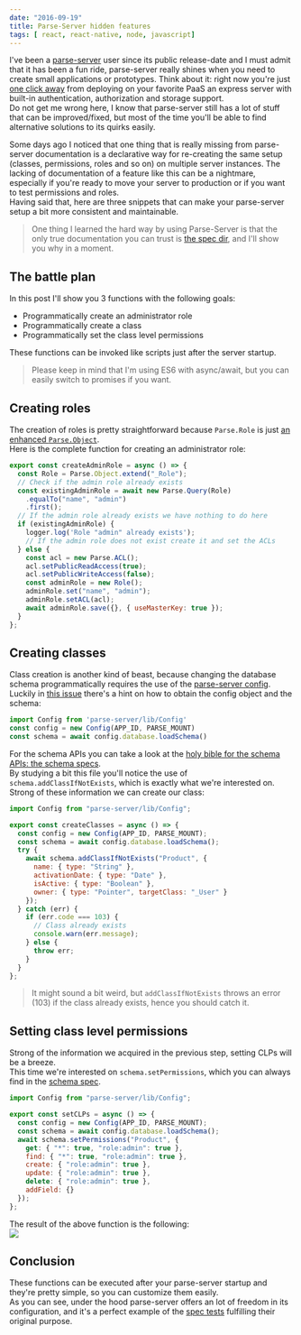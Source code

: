 ```yaml
---
date: "2016-09-19"
title: Parse-Server hidden features
tags: [ react, react-native, node, javascript]
---
```


I've been a [parse-server](https://github.com/ParsePlatform/parse-server) user since its public release-date and I must admit that it has been a fun ride, parse-server really shines when you need to create small applications or prototypes. Think about it: right now you're just [one click away](https://github.com/ParsePlatform/parse-server#parse-server-sample-application) from deploying on your favorite PaaS an express server with built-in authentication, authorization and storage support.  
Do not get me wrong here, I know that parse-server still has a lot of stuff that can be improved/fixed, but most of the time you'll be able to find alternative solutions to its quirks easily.

Some days ago I noticed that one thing that is really missing from parse-server documentation is a declarative way for re-creating the same setup (classes, permissions, roles and so on) on multiple server instances.
The lacking of documentation of a feature like this can be a nightmare, especially if you're ready to move your server to production or if you want to test permissions and roles.  
Having said that, here are three snippets that can make your parse-server setup a bit more consistent and maintainable.

> One thing I learned the hard way by using Parse-Server is that the only true documentation you can trust is [the spec dir][8], and I'll show you why in a moment.

<!--more-->

## The battle plan

In this post I'll show you 3 functions with the following goals:

* Programmatically create an administrator role
* Programmatically create a class
* Programmatically set the class level permissions

These functions can be invoked like scripts just after the server startup.

> Please keep in mind that I'm using ES6 with async/await, but you can easily switch to promises if you want.

## Creating roles

The creation of roles is pretty straightforward because `Parse.Role` is just [an enhanced `Parse.Object`](https://parseplatform.github.io/Parse-SDK-JS/api/classes/Parse.Role.html).  
Here is the complete function for creating an administrator role:

```javascript
export const createAdminRole = async () => {
  const Role = Parse.Object.extend("_Role");
  // Check if the admin role already exists
  const existingAdminRole = await new Parse.Query(Role)
    .equalTo("name", "admin")
    .first();
  // If the admin role already exists we have nothing to do here
  if (existingAdminRole) {
    logger.log('Role "admin" already exists');
    // If the admin role does not exist create it and set the ACLs
  } else {
    const acl = new Parse.ACL();
    acl.setPublicReadAccess(true);
    acl.setPublicWriteAccess(false);
    const adminRole = new Role();
    adminRole.set("name", "admin");
    adminRole.setACL(acl);
    await adminRole.save({}, { useMasterKey: true });
  }
};
```

## Creating classes

Class creation is another kind of beast, because changing the database schema programmatically requires the use of the [parse-server config][4].
Luckily in [this issue][5] there's a hint on how to obtain the config object and the schema:

```javascript
import Config from 'parse-server/lib/Config'
const config = new Config(APP_ID, PARSE_MOUNT)
const schema = await config.database.loadSchema()
```

For the schema APIs you can take a look at the [holy bible for the schema APIs: the schema specs][6].  
By studying a bit this file you'll notice the use of `schema.addClassIfNotExists`, which is exactly what we're interested on.  
Strong of these information we can create our class:

```javascript
import Config from "parse-server/lib/Config";

export const createClasses = async () => {
  const config = new Config(APP_ID, PARSE_MOUNT);
  const schema = await config.database.loadSchema();
  try {
    await schema.addClassIfNotExists("Product", {
      name: { type: "String" },
      activationDate: { type: "Date" },
      isActive: { type: "Boolean" },
      owner: { type: "Pointer", targetClass: "_User" }
    });
  } catch (err) {
    if (err.code === 103) {
      // Class already exists
      console.warn(err.message);
    } else {
      throw err;
    }
  }
};
```

> It might sound a bit weird, but `addClassIfNotExists` throws an error (103) if the class already exists, hence you should catch it.

## Setting class level permissions

Strong of the information we acquired in the previous step, setting CLPs will be a breeze.  
This time we're interested on `schema.setPermissions`, which you can always find in the [schema spec][6].

```javascript
import Config from "parse-server/lib/Config";

export const setCLPs = async () => {
  const config = new Config(APP_ID, PARSE_MOUNT);
  const schema = await config.database.loadSchema();
  await schema.setPermissions("Product", {
    get: { "*": true, "role:admin": true },
    find: { "*": true, "role:admin": true },
    create: { "role:admin": true },
    update: { "role:admin": true },
    delete: { "role:admin": true },
    addField: {}
  });
};
```

The result of the above function is the following:  
![](/img/clps-admin-parse-server.png)

## Conclusion

These functions can be executed after your parse-server startup and they're pretty simple, so you can customize them easily.  
As you can see, under the hood parse-server offers an lot of freedom in its configuration, and it's a perfect example of the [spec tests][8] fulfilling their original purpose.

[1]: https://github.com/ParsePlatform/parse-server
[2]: https://github.com/ParsePlatform/parse-server#parse-server-sample-application
[3]: https://parseplatform.github.io/Parse-SDK-JS/api/
[4]: https://github.com/ParsePlatform/parse-server/blob/master/src/Config.js
[5]: https://github.com/ParsePlatform/parse-server/issues/891
[6]: https://github.com/ParsePlatform/parse-server/blob/master/spec/Schema.spec.js
[8]: https://github.com/ParsePlatform/parse-server/tree/master/spec
